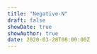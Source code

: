 ```yaml
---
title: "Negative-N"
draft: false
showDate: true
showAuthor: true
date: 2020-03-28T00:00:00Z
---
```



